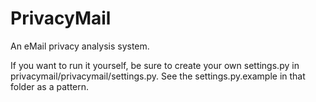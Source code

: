 # PrivacyMail

An eMail privacy analysis system.

If you want to run it yourself, be sure to create your own settings.py in privacymail/privacymail/settings.py. See the settings.py.example in that folder as a pattern.
